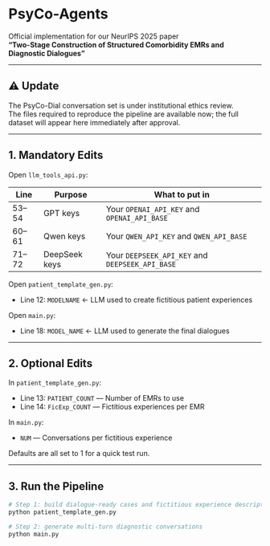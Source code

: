 # PsyCo-Agents  
Official implementation for our NeurIPS 2025 paper  
**“Two-Stage Construction of Structured Comorbidity EMRs and Diagnostic Dialogues”**

---

## ⚠️ Update  
The PsyCo-Dial conversation set is under institutional ethics review.  
The files required to reproduce the pipeline are available now; the full dataset will appear here immediately after approval.

---

## 1. Mandatory Edits  

Open `llm_tools_api.py`:

| Line   | Purpose       | What to put in                                               |
|--------|---------------|--------------------------------------------------------------|
| 53–54  | GPT keys      | Your `OPENAI_API_KEY` and `OPENAI_API_BASE`                 |
| 60–61  | Qwen keys     | Your `QWEN_API_KEY` and `QWEN_API_BASE`                     |
| 71–72  | DeepSeek keys | Your `DEEPSEEK_API_KEY` and `DEEPSEEK_API_BASE`             |

Open `patient_template_gen.py`:

- Line 12: `MODELNAME` ← LLM used to create fictitious patient experiences  

Open `main.py`:

- Line 18: `MODEL_NAME` ← LLM used to generate the final dialogues  

---

## 2. Optional Edits  

In `patient_template_gen.py`:

- Line 13: `PATIENT_COUNT` — Number of EMRs to use  
- Line 14: `FicExp_COUNT` — Fictitious experiences per EMR  

In `main.py`:

- `NUM` — Conversations per fictitious experience  

Defaults are all set to 1 for a quick test run.

---

## 3. Run the Pipeline  

```bash
# Step 1: build dialogue-ready cases and fictitious experience descriptions
python patient_template_gen.py  

# Step 2: generate multi-turn diagnostic conversations
python main.py
